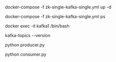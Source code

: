 docker-compose -f zk-single-kafka-single.yml up -d

docker-compose -f zk-single-kafka-single.yml ps

docker exec -it kafka1 /bin/bash

kafka-topics --version

python producer.py

python consumer.py